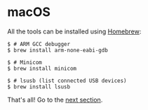 # macOS

All the tools can be installed using [Homebrew]:

[Homebrew]: http://brew.sh/

``` console
$ # ARM GCC debugger
$ brew install arm-none-eabi-gdb

$ # Minicom
$ brew install minicom

$ # lsusb (list connected USB devices)
$ brew install lsusb
```

That's all! Go to the [next section].

[next section]: verify.md

